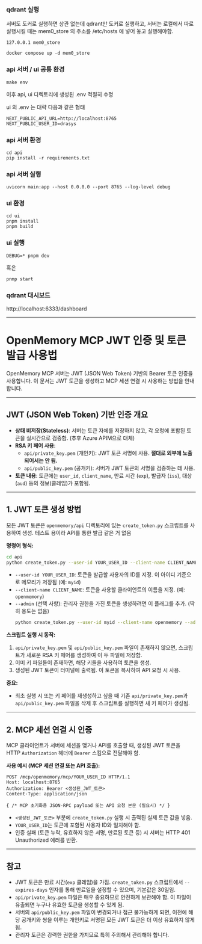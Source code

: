 ### qdrant 실행
서버도 도커로 실행하면 상관 없는데 
qdrant만 도커로 실행하고, 서버는 로컬에서 따로 실행시킬 때는
mem0_store 의 주소를 /etc/hosts 에 넣어 놓고 실행해야함.

```
127.0.0.1 mem0_store
```

```
docker compose up -d mem0_store
```

### api 서버 / ui 공통 환경
```
make env
```

이후 api, ui 디렉토리에 생성된 .env 적절히 수정

ui 의 .env 는 대략 다음과 같은 형태

```
NEXT_PUBLIC_API_URL=http://localhost:8765
NEXT_PUBLIC_USER_ID=drasys
```

### api 서버 환경
```
cd api
pip install -r requirements.txt
```

### api 서버 실행
```
uvicorn main:app --host 0.0.0.0 --port 8765 --log-level debug
```

### ui 환경
```
cd ui
pnpm install
pnpm build
```

### ui 실행
```
DEBUG=* pnpm dev
```

혹은

```
pnmp start
```



### qdrant 대시보드

http://localhost:6333/dashboard

---

# OpenMemory MCP JWT 인증 및 토큰 발급 사용법

OpenMemory MCP 서버는 JWT (JSON Web Token) 기반의 Bearer 토큰 인증을 사용합니다. 이 문서는 JWT 토큰을 생성하고 MCP 세션 연결 시 사용하는 방법을 안내합니다.

---

## JWT (JSON Web Token) 기반 인증 개요

-   **상태 비저장(Stateless)**: 서버는 토큰 자체를 저장하지 않고, 각 요청에 포함된 토큰을 실시간으로 검증함. (추후 Azure APIM으로 대체)
-   **RSA 키 페어 사용**:
    -   `api/private_key.pem` (개인키): JWT 토큰 서명에 사용. **절대로 외부에 노출되어서는 안 됨.**
    -   `api/public_key.pem` (공개키): 서버가 JWT 토큰의 서명을 검증하는 데 사용.
-   **토큰 내용**: 토큰에는 `user_id`, `client_name`, 만료 시간 (`exp`), 발급자 (`iss`), 대상 (`aud`) 등의 정보(클레임)가 포함됨.

---

## 1. JWT 토큰 생성 방법

모든 JWT 토큰은 `openmemory/api` 디렉토리에 있는 `create_token.py` 스크립트를 사용하여 생성.
테스트 용이라 API를 통한 발급 같은 거 없음

**명령어 형식:**

```bash
cd api
python create_token.py --user-id YOUR_USER_ID --client-name CLIENT_NAME
```

-   `--user-id YOUR_USER_ID`: 토큰을 발급할 사용자의 ID를 지정. 이 아이디 기준으로 메모리가 저장됨 (예: `myid`)
-   `--client-name CLIENT_NAME`: 토큰을 사용할 클라이언트의 이름을 지정. (예: `openmemory`)
-   `--admin` (선택 사항): 관리자 권한을 가진 토큰을 생성하려면 이 플래그를 추가. (딱히 용도는 없음)
    ```bash
    python create_token.py --user-id myid --client-name openmemory --admin
    ```

**스크립트 실행 시 동작:**

1.  `api/private_key.pem` 및 `api/public_key.pem` 파일이 존재하지 않으면, 스크립트가 새로운 RSA 키 페어를 생성하여 이 두 파일에 저장함.
2.  이미 키 파일들이 존재하면, 해당 키들을 사용하여 토큰을 생성.
3.  생성된 JWT 토큰이 터미널에 출력됨. 이 토큰을 복사하여 API 요청 시 사용.

**중요:**
-   최초 실행 시 또는 키 페어를 재생성하고 싶을 때 기존 `api/private_key.pem`과 `api/public_key.pem` 파일을 삭제 후 스크립트를 실행하면 새 키 페어가 생성됨.

---

## 2. MCP 세션 연결 시 인증

MCP 클라이언트가 서버에 세션을 맺거나 API를 호출할 때, 생성된 JWT 토큰을 HTTP `Authorization` 헤더에 `Bearer` 스킴으로 전달해야 함.

**사용 예시 (MCP 세션 연결 또는 API 호출):**

```http
POST /mcp/openmemory/mcp/YOUR_USER_ID HTTP/1.1
Host: localhost:8765
Authorization: Bearer <생성된_JWT_토큰>
Content-Type: application/json

{ /* MCP 초기화용 JSON-RPC payload 또는 API 요청 본문 (필요시) */ }
```

-   `<생성된_JWT_토큰>` 부분에 `create_token.py` 실행 시 출력된 실제 토큰 값을 넣음.
-   `YOUR_USER_ID`는 토큰에 포함된 사용자 ID와 일치해야 함.
-   인증 실패 (토큰 누락, 유효하지 않은 서명, 만료된 토큰 등) 시 서버는 HTTP 401 Unauthorized 에러를 반환.

---

## 참고

-   JWT 토큰은 만료 시간(`exp` 클레임)을 가짐. `create_token.py` 스크립트에서 `--expires-days` 인자를 통해 만료일을 설정할 수 있으며, 기본값은 30일임.
-   `api/private_key.pem` 파일은 매우 중요하므로 안전하게 보관해야 함. 이 파일이 유출되면 누구나 유효한 토큰을 생성할 수 있게 됨.
-   서버의 `api/public_key.pem` 파일이 변경되거나 접근 불가능하게 되면, 이전에 해당 공개키와 쌍을 이루는 개인키로 서명된 모든 JWT 토큰은 더 이상 유효하지 않게 됨.
-   관리자 토큰은 강력한 권한을 가지므로 특히 주의해서 관리해야 합니다.